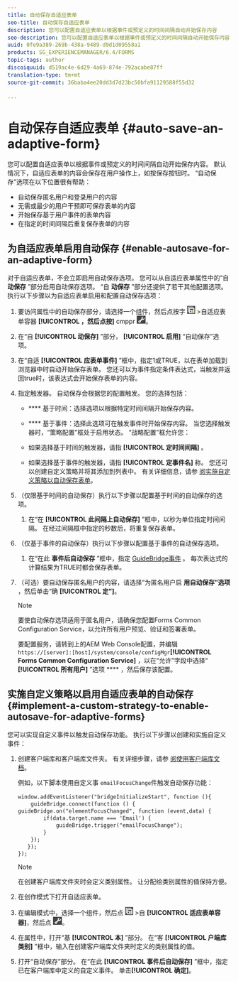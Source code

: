 ```yaml
---
title: 自动保存自适应表单
seo-title: 自动保存自适应表单
description: 您可以配置自适应表单以根据事件或预定义的时间间隔自动开始保存内容
seo-description: 您可以配置自适应表单以根据事件或预定义的时间间隔自动开始保存内容
uuid: 0fe9a389-269b-438a-9489-d9d1d09558a1
products: SG_EXPERIENCEMANAGER/6.4/FORMS
topic-tags: author
discoiquuid: d519ac4e-6d29-4a69-874e-792acabe87ff
translation-type: tm+mt
source-git-commit: 36baba4ee20dd3d7d23bc50bfa91129588f55d32

---
```



# 自动保存自适应表单 {#auto-save-an-adaptive-form}

您可以配置自适应表单以根据事件或预定义的时间间隔自动开始保存内容。 默认情况下，自适应表单的内容会保存在用户操作上，如按保存按钮时。 “自动保存”选项在以下位置很有帮助：

* 自动保存匿名用户和登录用户的内容
* 无需或最少的用户干预即可保存表单的内容
* 开始保存基于用户事件的表单内容
* 在指定的时间间隔后重复保存表单的内容

## 为自适应表单启用自动保存 {#enable-autosave-for-an-adaptive-form}

对于自适应表单，不会立即启用自动保存选项。 您可以从自适应表单属性中的“自 **动保存** ”部分启用自动保存选项。 “自 **动保存** ”部分还提供了若干其他配置选项。 执行以下步骤以为自适应表单启用和配置自动保存选项：

1. 要访问属性中的自动保存部分，请选择一个组件，然后点按字 ![段级别](assets/field-level.png) >自适应表单容器 **[!UICONTROL ，然后点按]** cmppr ![](assets/cmppr.png)。
1. 在“自 **[!UICONTROL 动保存]** ”部分， **[!UICONTROL 启用]** “自动保存”选项。
1. 在“自适 **[!UICONTROL 应表单事件]** ”框中，指定1或TRUE，以在表单加载到浏览器中时自动开始保存表单。 您还可以为事件指定条件表达式，当触发并返回true时，该表达式会开始保存表单的内容。
1. 指定触发器。 自动保存会根据您的配置触发。 您的选择包括：

   * **** 基于时间：选择选项以根据特定时间间隔开始保存内容。
   * **** 基于事件：选择此选项可在触发事件时开始保存内容。
   当您选择触发器时，“策略配置”框处于启用状态。 “战略配置”框允许您：

   * 如果选择基于时间的触发器，请指 **[!UICONTROL 定时间间隔]** 。
   * 如果选择基于事件的触发器，请指 **[!UICONTROL 定事件名]** 称。
   您还可以创建自定义策略并将其添加到列表中。 有关详细信息，请参 [阅实施自定义策略以自动保存表单](/help/forms/using/auto-save-an-adaptive-form.md#p-implement-a-custom-strategy-to-enable-autosave-for-adaptive-forms-p)。

1. （仅限基于时间的自动保存）执行以下步骤以配置基于时间的自动保存的选项。

   1. 在“在 **[!UICONTROL 此间隔上自动保存]** ”框中，以秒为单位指定时间间隔。 在经过间隔框中指定的秒数后，将重复保存表单。

1. （仅基于事件的自动保存）执行以下步骤以配置基于事件的自动保存选项。

   1. 在“在此 **事件后自动保存** ”框中，指定 [GuideBridge事件](https://helpx.adobe.com/aem-forms/6/javascript-api/GuideBridge.html) 。 每次表达式的计算结果为TRUE时都会保存表单。

1. （可选）要自动保存匿名用户的内容，请选择“为匿名用户启 **用自动保存”选项** ，然后单击“确 **[!UICONTROL 定”]**。

   >[!NOTE]
   >
   >要使自动保存选项适用于匿名用户，请确保您配置Forms Common Configuration Service，以允许所有用户预览、验证和签署表单。
   >
   >要配置服务，请转到上的AEM Web Console配置，并编辑 `https://[server]:[host]/system/console/configMgr`**[!UICONTROL Forms Common Configuration Service]** ，以在“允许”字段中选择“ **[!UICONTROL 所有用户]** ”选项 **** ，然后保存该配置。

## 实施自定义策略以启用自适应表单的自动保存 {#implement-a-custom-strategy-to-enable-autosave-for-adaptive-forms}

您可以实现自定义事件以触发自动保存功能。 执行以下步骤以创建和实施自定义事件：

1. 创建客户端库和客户端库文件夹。 有关详细步骤，请参 [阅使用客户端库文档](/help/sites-developing/clientlibs.md)。

   例如，以下脚本使用自定义事 `emailFocusChange`件触发自动保存功能：

   ```
   window.addEventListener("bridgeInitializeStart", function (){   
       guideBridge.connect(function () { guideBridge.on("elementFocusChanged", function (event,data) { 
           if(data.target.name === 'Email') {
               guideBridge.trigger("emailFocusChange");
           }
       });
      });
   });
   ```

   >[!NOTE]
   >
   >在创建客户端库文件夹时会定义类别属性。 让分配给类别属性的值保持方便。

1. 在创作模式下打开自适应表单。

1. 在编辑模式中，选择一个组件，然后点 ![按字段级别](assets/field-level.png) >自 **[!UICONTROL 适应表单容器]**，然后点 ![按cmppr](assets/cmppr.png)。
1. 在属性中，打开“基 **[!UICONTROL 本]** ”部分。 在“客 **[!UICONTROL 户端库类别]** ”框中，输入在创建客户端库文件夹时定义的类别属性的值。
1. 打开“自动保存”部分。 在“在此 **[!UICONTROL 事件后自动保存]** ”框中，指定已在客户端库中定义的自定义事件。 单击&#x200B;**[!UICONTROL 确定]**。

